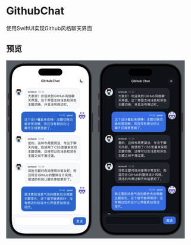 # GithubChat
使用SwiftUI实现Github风格聊天界面



## 预览

<img src="app.jpg" alt="预览图" style="width:480px;" />
